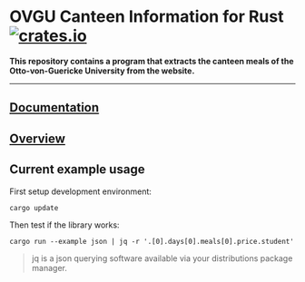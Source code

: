 # OVGU Canteen Information for Rust [![crates.io](https://img.shields.io/crates/v/ovgu-canteen.svg)](https://crates.io/crates/ovgu-canteen)

**This repository contains a program that extracts the canteen meals of the Otto-von-Guericke University from the website.**

---


## [Documentation](https://fin-ger.github.io/rust-ovgu-canteen/target/doc/ovgu_canteen/)

## [Overview](https://fin-ger.github.io/rust-ovgu-canteen/)

## Current example usage

First setup development environment:

```
cargo update
```

Then test if the library works:

```
cargo run --example json | jq -r '.[0].days[0].meals[0].price.student'
```

> jq is a json querying software available via your distributions package manager.
